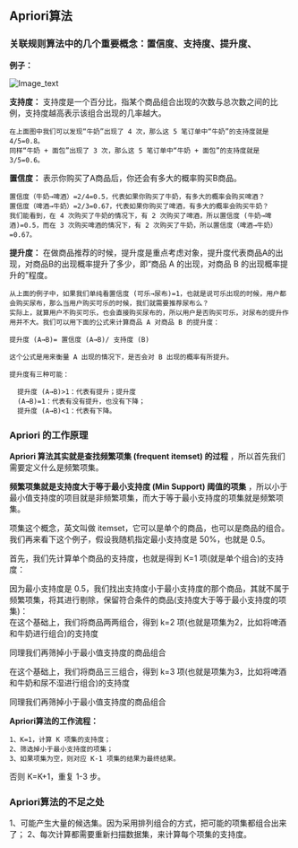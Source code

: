 ## Apriori算法

### 关联规则算法中的几个重要概念：置信度、支持度、提升度、

__例子：__

![Image_text](https://raw.githubusercontent.com/OneStepAndTwoSteps/data_mining_analysis/master/static/Apriori/1.png)

__支持度：__ 支持度是一个百分比，指某个商品组合出现的次数与总次数之间的比例，支持度越高表示该组合出现的几率越大。
  
    在上面图中我们可以发现“牛奶”出现了 4 次，那么这 5 笔订单中“牛奶”的支持度就是 4/5=0.8。
    同样“牛奶 + 面包”出现了 3 次，那么这 5 笔订单中“牛奶 + 面包”的支持度就是 3/5=0.6。

__置信度：__ 表示你购买了A商品后，你还会有多大的概率购买B商品。
    
    置信度（牛奶→啤酒）=2/4=0.5，代表如果你购买了牛奶，有多大的概率会购买啤酒？
    置信度（啤酒→牛奶）=2/3=0.67，代表如果你购买了啤酒，有多大的概率会购买牛奶？
    我们能看到，在 4 次购买了牛奶的情况下，有 2 次购买了啤酒，所以置信度 (牛奶→啤酒)=0.5，而在 3 次购买啤酒的情况下，有 2 次购买了牛奶，所以置信度（啤酒→牛奶）=0.67。
    
__提升度：__ 在做商品推荐的时候，提升度是重点考虑对象，提升度代表商品A的出现，对商品B的出现概率提升了多少，即“商品 A 的出现，对商品 B 的出现概率提升的”程度。
    
    从上面的例子中，如果我们单纯看置信度 (可乐→尿布)=1，也就是说可乐出现的时候，用户都会购买尿布，那么当用户购买可乐的时候，我们就需要推荐尿布么？
    实际上，就算用户不购买可乐，也会直接购买尿布的，所以用户是否购买可乐，对尿布的提升作用并不大。我们可以用下面的公式来计算商品 A 对商品 B 的提升度：

    提升度 (A→B)= 置信度 (A→B)/ 支持度 (B)

    这个公式是用来衡量 A 出现的情况下，是否会对 B 出现的概率有所提升。
    
    提升度有三种可能：
      
      提升度 (A→B)>1：代表有提升；提升度 
      (A→B)=1：代表有没有提升，也没有下降；
      提升度 (A→B)<1：代表有下降。
    
    
### Apriori 的工作原理

__Apriori 算法其实就是查找频繁项集 (frequent itemset) 的过程__ ，所以首先我们需要定义什么是频繁项集。

__频繁项集就是支持度大于等于最小支持度 (Min Support) 阈值的项集__ ，所以小于最小值支持度的项目就是非频繁项集，而大于等于最小支持度的项集就是频繁项集。   

项集这个概念，英文叫做 itemset，它可以是单个的商品，也可以是商品的组合。我们再来看下这个例子，假设我随机指定最小支持度是 50%，也就是 0.5。

首先，我们先计算单个商品的支持度，也就是得到 K=1 项(就是单个组合)的支持度：   
    
因为最小支持度是 0.5，我们找出支持度小于最小支持度的那个商品，其就不属于频繁项集，将其进行剔除，保留符合条件的商品(支持度大于等于最小支持度的项集)：    
在这个基础上，我们将商品两两组合，得到 k=2 项(也就是项集为2，比如将啤酒和牛奶进行组合)的支持度 
   
同理我们再筛掉小于最小值支持度的商品组合

在这个基础上，我们将商品三三组合，得到 k=3 项(也就是项集为3，比如将啤酒和牛奶和尿不湿进行组合)的支持度 
    
同理我们再筛掉小于最小值支持度的商品组合

__Apriori算法的工作流程：__
  
    1、K=1，计算 K 项集的支持度；
    2、筛选掉小于最小支持度的项集；
    3、如果项集为空，则对应 K-1 项集的结果为最终结果。
    
否则 K=K+1，重复 1-3 步。
  
### Apriori算法的不足之处

1、可能产生大量的候选集。因为采用排列组合的方式，把可能的项集都组合出来了；
2、每次计算都需要重新扫描数据集，来计算每个项集的支持度。
